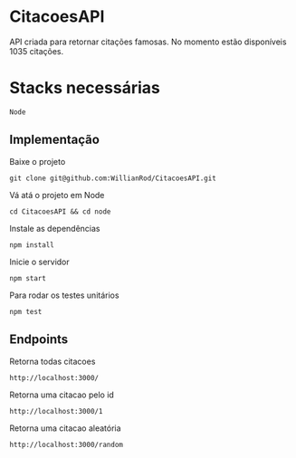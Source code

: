 # CitacoesAPI

API criada para retornar citações famosas. No momento estão disponíveis 1035 citações.

# Stacks necessárias

```
Node
```

## Implementação

Baixe o projeto
```
git clone git@github.com:WillianRod/CitacoesAPI.git
```

Vá atá o projeto em Node
```
cd CitacoesAPI && cd node
```

Instale as dependências
```
npm install
```

Inicie o servidor
```
npm start
```

Para rodar os testes unitários
```
npm test
```

## Endpoints

Retorna todas citacoes
```
http://localhost:3000/
```

Retorna uma citacao pelo id
```
http://localhost:3000/1
```

Retorna uma citacao aleatória
```
http://localhost:3000/random
```
